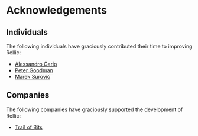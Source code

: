 # Acknowledgements

## Individuals

The following individuals have graciously contributed their time to improving
Rellic:

  - [Alessandro Gario](https://github.com/alessandrogario)
  - [Peter Goodman](https://github.com/pgoodman)
  - [Marek Surovič](https://github.com/surovic)

## Companies

The following companies have graciously supported the development of Rellic:

  - [Trail of Bits](https://github.com/trailofbits)
